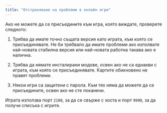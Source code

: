 ```yaml
---
title: "Отстраняване на проблеми в онлайн игри"
---
```


Ако не можете да се присъедините към игра, която виждате, проверете следното:

1. Трябва да имате точно същата версия като играта, към която се присъединявате. Не би трябвало да имате проблеми ако изполвате най-новата стабилна версия или най-новата работна такава ако е налична.

2. Трябва да нямате инсталирани модове, освен ако не са еднакви с играта, към която се присъединявате. Картите обикновено не правят проблеми.

3. Някои игри са защитени с парола. Към тях няма да можете да се присъедините, освен ако не сте поканени.

Играта използва порт `2100`, за да се свърже с хоста и порт `9990`, за да получи списъка с игрите.
